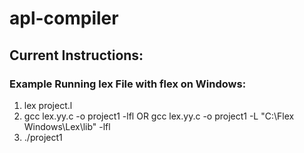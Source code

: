 # apl-compiler

## Current Instructions:

### Example Running lex File with flex on Windows:
1. lex project.l
2. gcc lex.yy.c -o project1 -lfl OR gcc lex.yy.c -o project1 -L "C:\Flex Windows\Lex\lib" -lfl 
3. ./project1
